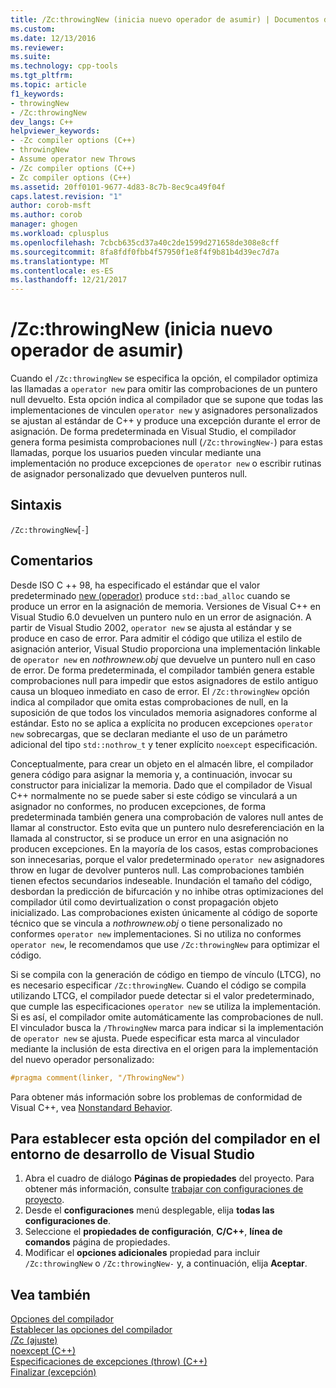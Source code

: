 ```yaml
---
title: /Zc:throwingNew (inicia nuevo operador de asumir) | Documentos de Microsoft
ms.custom: 
ms.date: 12/13/2016
ms.reviewer: 
ms.suite: 
ms.technology: cpp-tools
ms.tgt_pltfrm: 
ms.topic: article
f1_keywords:
- throwingNew
- /Zc:throwingNew
dev_langs: C++
helpviewer_keywords:
- -Zc compiler options (C++)
- throwingNew
- Assume operator new Throws
- /Zc compiler options (C++)
- Zc compiler options (C++)
ms.assetid: 20ff0101-9677-4d83-8c7b-8ec9ca49f04f
caps.latest.revision: "1"
author: corob-msft
ms.author: corob
manager: ghogen
ms.workload: cplusplus
ms.openlocfilehash: 7cbcb635cd37a40c2de1599d271658de308e8cff
ms.sourcegitcommit: 8fa8fdf0fbb4f57950f1e8f4f9b81b4d39ec7d7a
ms.translationtype: MT
ms.contentlocale: es-ES
ms.lasthandoff: 12/21/2017
---
```

# <a name="zcthrowingnew-assume-operator-new-throws"></a>/Zc:throwingNew (inicia nuevo operador de asumir)  
Cuando el `/Zc:throwingNew` se especifica la opción, el compilador optimiza las llamadas a `operator new` para omitir las comprobaciones de un puntero null devuelto. Esta opción indica al compilador que se supone que todas las implementaciones de vinculen `operator new` y asignadores personalizados se ajustan al estándar de C++ y produce una excepción durante el error de asignación. De forma predeterminada en Visual Studio, el compilador genera forma pesimista comprobaciones null (`/Zc:throwingNew-`) para estas llamadas, porque los usuarios pueden vincular mediante una implementación no produce excepciones de `operator new` o escribir rutinas de asignador personalizado que devuelven punteros null.  
  
## <a name="syntax"></a>Sintaxis  
  
`/Zc:throwingNew`[`-`]  
  
## <a name="remarks"></a>Comentarios  
  
Desde ISO C ++ 98, ha especificado el estándar que el valor predeterminado [new (operador)](../../standard-library/new-operators.md#op_new) produce `std::bad_alloc` cuando se produce un error en la asignación de memoria. Versiones de Visual C++ en Visual Studio 6.0 devuelven un puntero nulo en un error de asignación. A partir de Visual Studio 2002, `operator new` se ajusta al estándar y se produce en caso de error. Para admitir el código que utiliza el estilo de asignación anterior, Visual Studio proporciona una implementación linkable de `operator new` en *nothrownew.obj* que devuelve un puntero null en caso de error. De forma predeterminada, el compilador también genera estable comprobaciones null para impedir que estos asignadores de estilo antiguo causa un bloqueo inmediato en caso de error. El `/Zc:throwingNew` opción indica al compilador que omita estas comprobaciones de null, en la suposición de que todos los vinculados memoria asignadores conforme al estándar. Esto no se aplica a explícita no producen excepciones `operator new` sobrecargas, que se declaran mediante el uso de un parámetro adicional del tipo `std::nothrow_t` y tener explícito `noexcept` especificación.  
  
Conceptualmente, para crear un objeto en el almacén libre, el compilador genera código para asignar la memoria y, a continuación, invocar su constructor para inicializar la memoria. Dado que el compilador de Visual C++ normalmente no se puede saber si este código se vinculará a un asignador no conformes, no producen excepciones, de forma predeterminada también genera una comprobación de valores null antes de llamar al constructor. Esto evita que un puntero nulo desreferenciación en la llamada al constructor, si se produce un error en una asignación no producen excepciones. En la mayoría de los casos, estas comprobaciones son innecesarias, porque el valor predeterminado `operator new` asignadores throw en lugar de devolver punteros null. Las comprobaciones también tienen efectos secundarios indeseable. Inundación el tamaño del código, desbordan la predicción de bifurcación y no inhibe otras optimizaciones del compilador útil como devirtualization o const propagación objeto inicializado. Las comprobaciones existen únicamente al código de soporte técnico que se vincula a *nothrownew.obj* o tiene personalizado no conformes `operator new` implementaciones. Si no utiliza no conformes `operator new`, le recomendamos que use `/Zc:throwingNew` para optimizar el código.  
  
Si se compila con la generación de código en tiempo de vínculo (LTCG), no es necesario especificar `/Zc:throwingNew`. Cuando el código se compila utilizando LTCG, el compilador puede detectar si el valor predeterminado, que cumple las especificaciones `operator new` se utiliza la implementación. Si es así, el compilador omite automáticamente las comprobaciones de null. El vinculador busca la `/ThrowingNew` marca para indicar si la implementación de `operator new` se ajusta. Puede especificar esta marca al vinculador mediante la inclusión de esta directiva en el origen para la implementación del nuevo operador personalizado:  
  
```cpp  
#pragma comment(linker, "/ThrowingNew")  
```  
  
Para obtener más información sobre los problemas de conformidad de Visual C++, vea [Nonstandard Behavior](../../cpp/nonstandard-behavior.md).  
  
## <a name="to-set-this-compiler-option-in-the-visual-studio-development-environment"></a>Para establecer esta opción del compilador en el entorno de desarrollo de Visual Studio  
1.  Abra el cuadro de diálogo **Páginas de propiedades** del proyecto. Para obtener más información, consulte [trabajar con configuraciones de proyecto](../../ide/working-with-project-properties.md).  
2.  Desde el **configuraciones** menú desplegable, elija **todas las configuraciones de**.  
3.  Seleccione el **propiedades de configuración**, **C/C++**, **línea de comandos** página de propiedades.  
4.  Modificar el **opciones adicionales** propiedad para incluir `/Zc:throwingNew` o `/Zc:throwingNew-` y, a continuación, elija **Aceptar**.  
  
## <a name="see-also"></a>Vea también  
[Opciones del compilador](../../build/reference/compiler-options.md)  
[Establecer las opciones del compilador](../../build/reference/setting-compiler-options.md)  
[/Zc (ajuste)](../../build/reference/zc-conformance.md)  
[noexcept (C++)](../../cpp/noexcept-cpp.md)  
[Especificaciones de excepciones (throw) (C++)](../../cpp/exception-specifications-throw-cpp.md)  
[Finalizar (excepción)](../../standard-library/exception-functions.md#terminate)  

